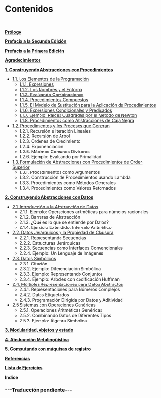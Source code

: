 <br><br>
<h1>Contenidos</h1><br>

**[Prólogo](./05-prologo.md)**

**[Prefacio a la Segunda Edición](./06-prefacio-2da-edicion.md)**

**[Prefacio a la Primera Edición](./07-prefacio-1ra-edicion.md)**

**[Agradecimientos](./08-agradecimientos.md)**

**[1. Construyendo Abstracciones con Procedimientos](./09-capitulo-1-intro.md)**
  * [1.1. Los Elementos de la Programación](./10-capitulo-1-seccion-1-1.md)
    * [1.1.1. Expresiones](./10-capitulo-1-seccion-1-1.md#111-expresiones)
    * [1.1.2. Los Nombres y el Entorno](./10-capitulo-1-seccion-1-1.md#112-Los-Nombres-y-el-Entorno)
    * [1.1.3. Evaluando Combinaciones](./10-capitulo-1-seccion-1-1.md#113-Evaluando-Combinaciones)
    * [1.1.4. Procedimientos Compuestos](./10-capitulo-1-seccion-1-1.md#114-Procedimientos-Compuestos)
    * [1.1.5. El Modelo de Sustitución para la Aplicación de Procedimientos](./10-capitulo-1-seccion-1-1.md#115-El-Modelo-de-Sustitución-para-la-Aplicación-de-Procedimientos)
    * [1.1.6. Expresiones Condicionales y Predicados](./10-capitulo-1-seccion-1-1.md#116-Expresiones-Condicionales-y-Predicados)
    * [1.1.7. Ejemplo: Raíces Cuadradas por el Método de Newton](./10-capitulo-1-seccion-1-1.md#117-Ejemplo-Raíces-Cuadradas-por-el-Método-de-Newton)
    * [1.1.8. Procedimientos como Abstracciones de Caja Negra](./10-capitulo-1-seccion-1-1.md#118-Procedimientos-como-abstracciones-de-caja-negra)
  * [1.2. Procedimientos y los Procesos que Generan](./11-capitulo-1-seccion-1-2.md)
    * 1.2.1. Recursión e Iteración Lineales
    * 1.2.2. Recursión de Arbol
    * 1.2.3. Ordenes de Crecimiento
    * 1.2.4. Exponenciación
    * 1.2.5. Máximos Comunes Divisores
    * 1.2.6. Ejemplo: Evaluando por Primalidad
  * [1.3. Formulación de Abstracciones con Procedimientos de Orden Superior](./12-capitulo-1-seccion-1-3.md)
    * 1.3.1. Procedimientos como Argumentos
    * 1.3.2. Construcción de Procedimientos usando Lambda
    * 1.3.3. Procedimientos como Métodos Generales
    * 1.3.4. Procedimientos como Valores Retornados

**[2. Construyendo Abstracciones con Datos](./13-capitulo-2-intro.md)**
  * [2.1. Introducción a la Abstracción de Datos](./14-capitulo-2-seccion-2-1.md)
    * 2.1.1. Ejemplo: Operaciones aritméticas para números racionales
    * 2.1.2. Barreras de Abstracción
    * 2.1.3. ¿Qué es lo que se entiende por Datos?
    * 2.1.4. Ejercicio Extendido: Intervalo Aritmético
  * [2.2. Datos Jerárquicos y la Propiedad de Clausura](./15-capitulo-2-seccion-2-2.md)
    * 2.2.1. Representando Secuencias
    * 2.2.2. Estructuras Jerárquicas
    * 2.2.3. Secuencias como Interfaces Convencionales
    * 2.2.4. Ejemplo: Un Lenguaje de Imágenes
  * [2.3. Datos Simbólicos](./16-capitulo-2-seccion-2-3.md)
    * 2.3.1. Citación
    * 2.3.2. Ejemplo: Diferenciación Simbólica
    * 2.3.3. Ejemplo: Representando Conjuntos
    * 2.3.4. Ejemplo: Arboles con codificación Huffman
  * [2.4. Múltiples Representaciones para Datos Abstractos](./17-capitulo-2-seccion-2-4.md)
    * 2.4.1. Representaciones para Números Complejos
    * 2.4.2. Datos Etiquetados
    * 2.4.3. Programación Dirigida por Datos y Aditividad
  * [2.5 Sistemas con Operaciones Genéricas](./18-capitulo-2-seccion-2-5.md)
    * 2.5.1. Operaciones Aritméticas Genéricas
    * 2.5.2. Combinando Datos de Diferentes Tipos
    * 2.5.3. Ejemplo: Álgebra Simbólica

**[3. Modularidad, objetos y estado](./19-capitulo-3-intro.md)**

**[4. Abstracción Metalingüística](./25-capitulo-4-intro.md)**

**[5. Computando con máquinas de registro](./30-capitulo-5-intro.md)**

**[Referencias](./36-referencias.md)**

**[Lista de Ejercicios](./37-lista-de-ejercicios.md)**

**[Indice](./38-indice.md)**

### ---Traducción pendiente---